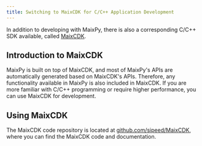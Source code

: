 ```yaml
---
title: Switching to MaixCDK for C/C++ Application Development
---
```


In addition to developing with MaixPy, there is also a corresponding C/C++ SDK available, called [MaixCDK](https://github.com/sipeed/MaixCDK).

## Introduction to MaixCDK

MaixPy is built on top of MaixCDK, and most of MaixPy's APIs are automatically generated based on MaixCDK's APIs. Therefore, any functionality available in MaixPy is also included in MaixCDK.
If you are more familiar with C/C++ programming or require higher performance, you can use MaixCDK for development.

## Using MaixCDK

The MaixCDK code repository is located at [github.com/sipeed/MaixCDK](https://github.com/sipeed/MaixCDK), where you can find the MaixCDK code and documentation.
